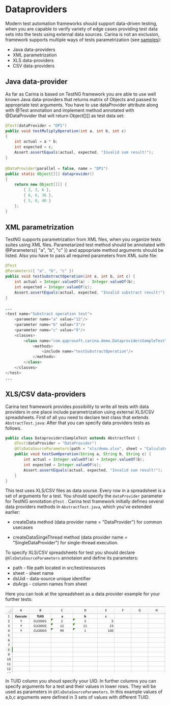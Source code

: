 # Dataproviders

Modern test automation frameworks should support data-driven testing, when you are capable to verify variety of edge cases providing test data sets into the tests using external data sources. Carina is not an exclusion, framework supports multiple ways of tests parametrization (see [samples](https://github.com/qaprosoft/carina-demo/blob/master/src/test/java/com/qaprosoft/carina/demo/DataprovidersSampleTest.java)):
* Java data-providers
* XML parametrization
* XLS data-providers
* CSV data-providers

## Java data-provider
As far as Carina is based on TestNG framework you are able to use well known Java data-providers that returns matrix of Objects and passed to appropriate test arguments. You have to use dataProvider attribute along with @Test annotation and implement method annotated with @DataProvider that will return Object[][] as test data set:
```java
@Test(dataProvider = "DP1")
public void testMuliplyOperation(int a, int b, int c)
{
	int actual = a * b;
	int expected = c;
	Assert.assertEquals(actual, expected, "Invalid sum result!");
}

@DataProvider(parallel = false, name = "DP1")
public static Object[][] dataprovider()
{
	return new Object[][] {
		{ 2, 3, 6 },
		{ 6, 6, 36 },
		{ 5, 8, 40 } 
	};
}
```

## XML parametrization
TestNG supports parametrization from XML files, when you organize tests suites using XML files. Parametarized test method should be annotated with @Parameters({ "a", "b", "c" }) and appopriate method arguments should be listed. Also you have to pass all required parameters from XML suite file:
```java
@Test
@Parameters({ "a", "b", "c" })
public void testSubstractOperation(int a, int b, int c) {
	int actual = Integer.valueOf(a) - Integer.valueOf(b);
	int expected = Integer.valueOf(c);
	Assert.assertEquals(actual, expected, "Invalid substract result!");
}

...
<test name="Substract operation test">
	<parameter name="a" value="12"/>
	<parameter name="b" value="3"/>
	<parameter name="c" value="9"/>
	<classes>
		<class name="com.qaprosoft.carina.demo.DataprovidersSampleTest">
			<methods>
				<include name="testSubstractOperation"/>
			</methods>
		</class>
	</classes>
</test>
...
```

## XLS/CSV data-providers
Carina test framework provides possibility to write all tests with data providers in one place include parametrization using external XLS/CSV spreadsheets. First of all you need to declare test class that extends `AbstractTest.java`:
After that you can specify data providers tests as follows.
```java
public class DataprovidersSampleTest extends AbstractTest {
	@Test(dataProvider = "DataProvider")
	@XlsDataSourceParameters(path = "xls/demo.xlsx", sheet = "Calculator", dsUid = "TUID", dsArgs = "a,b,c")
	public void testSumOperation(String a, String b, String c) {
		int actual = Integer.valueOf(a) + Integer.valueOf(b);
		int expected = Integer.valueOf(c);
		Assert.assertEquals(actual, expected, "Invalid sum result!");
	}
}
```

This test uses XLS/CSV files as data sourse. Every row in a spreadsheet is a set of arguments for a test. You should specify the `dataProvider` parameter for TestNG annotation `@Test` . Carina test framework initially defines several data providers methods in `AbstractTest.java`, which you've extended earlier:

* createData method (data provider name = "DataProvider") for common usecases

* createDataSingeThread method (data provider name = "SingleDataProvider") for single-thread execution.

To specify XLS/CSV spreadsheets for test you should declare `@XlsDataSourceParameters` annotaion and define its parameters:

* path - file path located in src/test/resources
* sheet - sheet name
* dsUid - data-source unique identifier
* dsArgs - column names from sheet

Here you can look at the spreadsheet as a data provider example for your further tests:

![XLS file - Data Provider - screenshot](./img/xlsscreen.png)

In TUID column you shoud specify your UID. In further columns you can specify arguments for a test and their values in lower rows. They will be used as parameters in `@XlsDataSourceParameters`. In this example values of a,b,c arguments were defined in 3 sets of values with different TUID.
